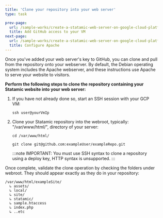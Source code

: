```yaml
---
title: 'Clone your repository into your web server'
type: task

prev-page: 
  url: /sample-works/create-a-statamic-web-server-on-google-cloud-platform/add-github-access-to-your-vm
  title: Add GitHub access to your VM
next-page: 
  url: /sample-works/create-a-statamic-web-server-on-google-cloud-platform/configure-apache
  title: Configure Apache
---
```


Once you've added your web server's key to GitHub, you can clone and pull from the repository onto your webserver. By default, the Debian operating system includes the Apache webserver, and these instructions use Apache to serve your website to visitors.

**Perform the following steps to clone the repository containing your Statamic website into your web server:**

1. If you have not already done so, start an SSH session with your GCP VM:

    ```
    ssh user@yourVmIp
    ```

2. Clone your Statamic repository into the webroot, typically: "/var/www/html/", directory of your server:

    ```
    cd /var/www/html/

    git clone git@github.com:exampleUser/exampleRepo.git
    ```

    :::note
    IMPORTANT: You must use SSH syntax to clone a repository using a deploy key, HTTP syntax is unsupported.
    :::

Once complete, validate the clone operation by checking the folders under webroot. They should appear exactly as they do in your repository:

```
/var/www/html/exampleSite/
  ↳ assets/
  ↳ local/
  ↳ site/
  ↳ statamic/
  ↳ sample.htaccess
  ↳ index.php
  ↳ ..etc
```

